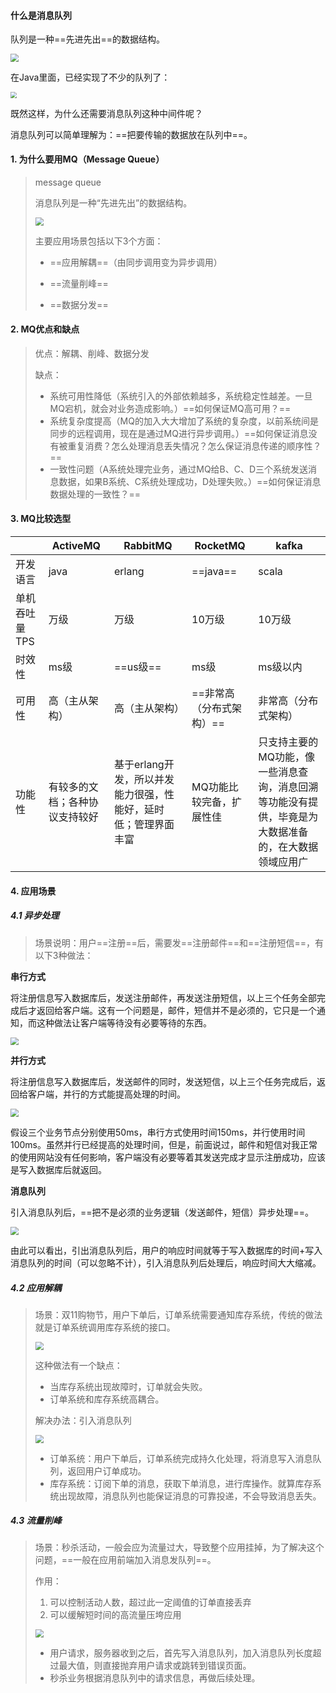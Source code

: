 #### 什么是消息队列

队列是一种==先进先出==的数据结构。

<img src="https://tva1.sinaimg.cn/large/008eGmZEgy1gobtqttz8vj30ie03raa3.jpg" style="zoom:80%">

在Java里面，已经实现了不少的队列了：

<img src="https://tva1.sinaimg.cn/large/008eGmZEgy1gobtuq9xpyj30hk14mdiw.jpg" style="zoom:60%">

既然这样，为什么还需要消息队列这种中间件呢？

消息队列可以简单理解为：==把要传输的数据放在队列中==。

#### 1. 为什么要用MQ（Message Queue）

>message queue
>
>消息队列是一种“先进先出”的数据结构。
>
><img src="https://tva1.sinaimg.cn/large/008eGmZEgy1gnbg5d0gvqj30tu05w0tb.jpg" style="zoom:80%">
>
>主要应用场景包括以下3个方面：
>
>- ==应用解耦==（由同步调用变为异步调用）
>
>- ==流量削峰==
>
>- ==数据分发==
>

#### 2. MQ优点和缺点

>优点：解耦、削峰、数据分发
>
>缺点：
>
>- 系统可用性降低（系统引入的外部依赖越多，系统稳定性越差。一旦MQ宕机，就会对业务造成影响。）==如何保证MQ高可用？==
>- 系统复杂度提高（MQ的加入大大增加了系统的复杂度，以前系统间是同步的远程调用，现在是通过MQ进行异步调用。）==如何保证消息没有被重复消费？怎么处理消息丢失情况？怎么保证消息传递的顺序性？==
>- 一致性问题（A系统处理完业务，通过MQ给B、C、D三个系统发送消息数据，如果B系统、C系统处理成功，D处理失败。）==如何保证消息数据处理的一致性？==

#### 3. MQ比较选型

|               | ActiveMQ                       | RabbitMQ                                                     | RocketMQ                 | kafka                                                        |
| ------------- | ------------------------------ | ------------------------------------------------------------ | ------------------------ | ------------------------------------------------------------ |
| 开发语言      | java                           | erlang                                                       | ==java==                 | scala                                                        |
| 单机吞吐量TPS | 万级                           | 万级                                                         | 10万级                   | 10万级                                                       |
| 时效性        | ms级                           | ==us级==                                                     | ms级                     | ms级以内                                                     |
| 可用性        | 高（主从架构）                 | 高（主从架构）                                               | ==非常高（分布式架构）== | 非常高（分布式架构）                                         |
| 功能性        | 有较多的文档；各种协议支持较好 | 基于erlang开发，所以并发能力很强，性能好，延时低；管理界面丰富 | MQ功能比较完备，扩展性佳 | 只支持主要的MQ功能，像一些消息查询，消息回溯等功能没有提供，毕竟是为大数据准备的，在大数据领域应用广 |

#### 4. 应用场景

##### 4.1 异步处理

> 场景说明：用户==注册==后，需要发==注册邮件==和==注册短信==，有以下3种做法：

**串行方式**

将注册信息写入数据库后，发送注册邮件，再发送注册短信，以上三个任务全部完成后才返回给客户端。这有一个问题是，邮件，短信并不是必须的，它只是一个通知，而这种做法让客户端等待没有必要等待的东西。

<img src="https://tva1.sinaimg.cn/large/008eGmZEgy1gob6nvwzuij30r8069q31.jpg" style="zoom:80%">

**并行方式**

将注册信息写入数据库后，发送邮件的同时，发送短信，以上三个任务完成后，返回给客户端，并行的方式能提高处理的时间。

<img src="https://tva1.sinaimg.cn/large/008eGmZEgy1gob6qj9husj30mz0ant8u.jpg" style="zoom:80%">

假设三个业务节点分别使用50ms，串行方式使用时间150ms，并行使用时间100ms。虽然并行已经提高的处理时间，但是，前面说过，邮件和短信对我正常的使用网站没有任何影响，客户端没有必要等着其发送完成才显示注册成功，应该是写入数据库后就返回。

**消息队列**

引入消息队列后，==把不是必须的业务逻辑（发送邮件，短信）异步处理==。

<img src="https://tva1.sinaimg.cn/large/008eGmZEgy1gob76v26u8j30sm083aa9.jpg" style="zoom:80%">

由此可以看出，引出消息队列后，用户的响应时间就等于写入数据库的时间+写入消息队列的时间（可以忽略不计），引入消息队列后处理后，响应时间大大缩减。

##### 4.2 应用解耦

> 场景：双11购物节，用户下单后，订单系统需要通知库存系统，传统的做法就是订单系统调用库存系统的接口。
>
> <img src="https://tva1.sinaimg.cn/large/008eGmZEgy1gob81czsy0j30ct02u3yb.jpg" style="zoom:80%">
>
> 这种做法有一个缺点：
>
> - 当库存系统出现故障时，订单就会失败。
> - 订单系统和库存系统高耦合。
>
> 解决办法：引入消息队列
>
> <img src="https://tva1.sinaimg.cn/large/008eGmZEgy1gob8ax0lktj30fh06qwee.jpg" style="zoom:80%">
>
> - 订单系统：用户下单后，订单系统完成持久化处理，将消息写入消息队列，返回用户订单成功。
> - 库存系统：订阅下单的消息，获取下单消息，进行库操作。就算库存系统出现故障，消息队列也能保证消息的可靠投递，不会导致消息丢失。

##### 4.3 流量削峰

>场景：秒杀活动，一般会应为流量过大，导致整个应用挂掉，为了解决这个问题，==一般在应用前端加入消息发队列==。
>
>作用：
>
>1. 可以控制活动人数，超过此一定阈值的订单直接丢弃
>2. 可以缓解短时间的高流量压垮应用
>
><img src="https://tva1.sinaimg.cn/large/008eGmZEgy1gob8ha7xd9j30h4034glj.jpg" style="zoom:80%">
>
>- 用户请求，服务器收到之后，首先写入消息队列，加入消息队列长度超过最大值，则直接抛弃用户请求或跳转到错误页面。
>- 秒杀业务根据消息队列中的请求信息，再做后续处理。

